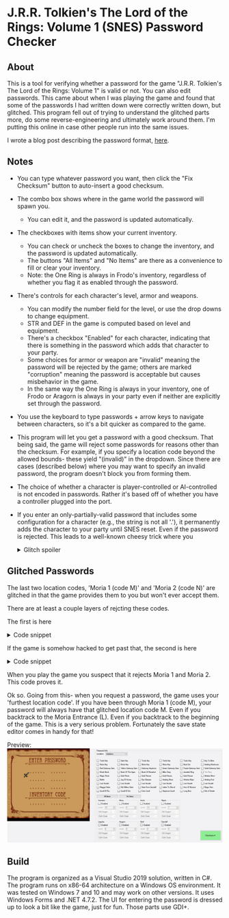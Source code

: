 # J.R.R. Tolkien's The Lord of the Rings: Volume 1 (SNES) Password Checker

## About
This is a tool for verifying whether a password for the game "J.R.R. Tolkien's The Lord of the Rings: Volume 1" is valid or not. You can also edit passwords. This came about when I was playing the game and found that some of the passwords I had written down were correctly written down, but glitched. This program fell out of trying to understand the glitched parts more, do some reverse-engineering and ultimately work around them. I'm putting this online in case other people run into the same issues.

I wrote a blog post describing the password format, [here](http://cml-a.com/content/2021/03/31/lord-of-the-rings-snes-password-format/).


## Notes
* You can type whatever password you want, then click the "Fix Checksum" button to auto-insert a good checksum.

* The combo box shows where in the game world the password will spawn you.
  * You can edit it, and the password is updated automatically.

* The checkboxes with items show your current inventory.
  * You can check or uncheck the boxes to change the inventory, and the password is updated automatically.
  * The buttons "All Items" and "No Items" are there as a convenience to fill or clear your inventory.
  * Note: the One Ring is always in Frodo's inventory, regardless of whether you flag it as enabled through the password.
  
* There's controls for each character's level, armor and weapons.
  * You can modify the number field for the level, or use the drop downs to change equipment.
  * STR and DEF in the game is computed based on level and equipment.
  * There's a checkbox "Enabled" for each character, indicating that there is something in the password which adds that character to your party.
  * Some choices for armor or weapon are "invalid" meaning the password will be rejected by the game; others are marked "corruption" meaning the password is acceptable but causes misbehavior in the game.
  * In the same way the One Ring is always in your inventory, one of Frodo or Aragorn is always in your party even if neither are explicitly set through the password.
  
* You use the keyboard to type passwords + arrow keys to navigate between characters, so it's a bit quicker as compared to the game.
  
* This program will let you get a password with a good checksum. That being said, the game will reject some passwords for reasons other than the checksum. For example, if you specify a location code beyond the allowed bounds- these yield "(invalid)" in the dropdown. Since there are cases (described below) where you may want to specify an invalid password, the program doesn't block you from forming them.

* The choice of whether a character is player-controlled or AI-controlled is not encoded in passwords. Rather it's based off of whether you have a controller plugged into the port.

* If you enter an only-partially-valid password that includes some configuration for a character (e.g., the string is not all '.'), it permanently adds the character to your party until SNES reset. Even if the password is rejected. This leads to a well-known cheesy trick where you <details> <summary>Glitch spoiler</summary>
can [enter a bad password](https://www.gamespot.com/j-r-r-tolkiens-the-lord-of-the-rings-volume-1/cheats/), press start and hear the "invalid password" noise, then delete it and start the game with all the Fellowship unlocked.
</details>

## Glitched Passwords
 
The last two location codes, 'Moria 1 (code M)' and 'Moria 2 (code N)' are glitched in that the game provides them to you but won't ever accept them. 

There are at least a couple layers of rejcting these codes.

The first is here

<details>
<summary>Code snippet</summary>
<p>

```asm
// Function: ReadPasswordLocationCode()
// Precondition: location code is stored at $81:039C
// Postcondition: stores some location-specific information in 801CCB, 801CCD,	801CC9
//     This includes area numbers.
//     Earlygame areas are high-numbered area numbers. Late-game are low-numbered.
//     For example, Crossroads is 0x12A. Rivendell is 0x138. The Moria Entrance is 0xEF. Moria 1 is 0x51. And Moria 2 is 0x0C.

$81/CBEA B9 84 03    LDA $0384,y[$81:039C]   A:FFFF X:FFFF Y:0018 P:envmxdiZC	; Load location code. E.g., the password character 'M', which is 0xA
$81/CBED 29 1F 00    AND #$001F              A:000A X:FFFF Y:0018 P:envmxdizC
$81/CBF0 C9 0A 00    CMP #$000A              A:000A X:FFFF Y:0018 P:envmxdizC	; 										
$81/CBF3 90 02       BCC $02    [$CBF7]      A:000A X:FFFF Y:0018 P:envmxdiZC	; If the password character is equal or creater than 'M' (0xA), fall through 
                                                                              ; to LocationCodeTooHigh. Otherwise, goto LocationCodeOk.

LocationCodeTooHigh:
$81/CBF5 38          SEC                     A:000A X:FFFF Y:0018 P:envmxdiZC
$81/CBF6 6B          RTL                     A:000A X:FFFF Y:0018 P:envmxdiZC	; Bail

LocationCodeOk:
$81/CBF7 85 90       STA $90    [$00:0090]   A:0009 X:FFFF Y:0018 P:eNvmxdizc
$81/CBF9 A5 90       LDA $90    [$00:0090]   A:0009 X:FFFF Y:0018 P:eNvmxdizc
$81/CBFB 0A          ASL A                   A:0009 X:FFFF Y:0018 P:envmxdizc
$81/CBFC AA          TAX                     A:0012 X:FFFF Y:0018 P:envmxdizc

// Store the corresponding codes in the output
$81/CBFD BF 18 CC 81 LDA $81CC18,x[$81:CC2A] A:0012 X:0012 Y:0018 P:envmxdizc
$81/CC01 8F CB 1C 80 STA $801CCB[$80:1CCB]   A:0140 X:0012 Y:0018 P:envmxdizc
$81/CC05 BF 30 CC 81 LDA $81CC30,x[$81:CC42] A:0140 X:0012 Y:0018 P:envmxdizc
$81/CC09 8F CD 1C 80 STA $801CCD[$80:1CCD]   A:00A0 X:0012 Y:0018 P:envmxdizc
$81/CC0D BF 48 CC 81 LDA $81CC48,x[$81:CC5A] A:00A0 X:0012 Y:0018 P:envmxdizc
$81/CC11 8F C9 1C 80 STA $801CC9[$80:1CC9]   A:00EF X:0012 Y:0018 P:envmxdizc

$81/CC15 C8          INY                     A:00EF X:0012 Y:0018 P:envmxdizc
$81/CC16 18          CLC                     A:00EF X:0012 Y:0019 P:envmxdizc
$81/CC17 6B          RTL                     A:00EF X:0012 Y:0019 P:envmxdizc
```

</p>
</details>

If the game is somehow hacked to get past that, the second is here

<details>
<summary>Code snippet</summary>
<p>

```asm
Function: AreaLoadImpl2()
Preconditions: Location codes have been written to 801CCB, 801CCD 801CC9

$81/A377 E2 30       SEP #$30                A:0091 X:0006 Y:0054 P:eNvmxdizc
$81/A379 AF 0E 1D 80 LDA $801D0E[$80:1D0E]   A:0091 X:0006 Y:0054 P:eNvMXdizc
$81/A37D CF 72 03 80 CMP $800372[$80:0372]   A:000A X:0006 Y:0054 P:envMXdizc
$81/A381 F0 76       BEQ $76    [$A3F9]      A:000A X:0006 Y:0054 P:envMXdizC
$81/A383 AF 72 03 80 LDA $800372[$80:0372]   A:000A X:0006 Y:0054 P:envMXdizC
$81/A387 30 70       BMI $70    [$A3F9]      A:0002 X:0006 Y:0054 P:envMXdizC
$81/A389 C2 20       REP #$20                A:0002 X:0006 Y:0054 P:envMXdizC
$81/A38B AF C5 1C 80 LDA $801CC5[$80:1CC5]   A:0002 X:0006 Y:0054 P:envmXdizC	; Load the area number.
										
$81/A38F C9 54 00    CMP #$0054              A:0051 X:0006 Y:0054 P:envmXdizC	; 
$81/A392 B0 52       BCS $52    [$A3E6]      A:0051 X:0006 Y:0054 P:eNvmXdizc	; If area number < 54, fall through to InvalidAreaNumber_TooLow. Otherwise, goto ValidAreaNumber.

InvalidAreaNumber_TooLow:
$81/A394 E2 20       SEP #$20                A:0051 X:0006 Y:0054 P:eNvmXdizc
$81/A396 AF 0E 1D 80 LDA $801D0E[$80:1D0E]   A:0051 X:0006 Y:0054 P:eNvMXdizc
$81/A39A C9 04       CMP #$04                A:000A X:0006 Y:0054 P:envMXdizc
$81/A39C D0 0E       BNE $0E    [$A3AC]      A:000A X:0006 Y:0054 P:envMXdizC
$81/A3AC E2 20       SEP #$20                A:000A X:0006 Y:0054 P:envMXdizC
$81/A3AE A9 00       LDA #$00                A:000A X:0006 Y:0054 P:envMXdizC
$81/A3B0 48          PHA                     A:0000 X:0006 Y:0054 P:envMXdiZC
$81/A3B1 AF 72 03 80 LDA $800372[$80:0372]   A:0000 X:0006 Y:0054 P:envMXdiZC
$81/A3B5 48          PHA                     A:0002 X:0006 Y:0054 P:envMXdizC
$81/A3B6 F4 06 00    PEA $0006               A:0002 X:0006 Y:0054 P:envMXdizC
$81/A3B9 22 02 80 81 JSL $818002[$81:8002]   A:0002 X:0006 Y:0054 P:envMXdizC
$81/A3BD 85 34       STA $34    [$00:0034]   A:FFFF X:00FF Y:00FF P:eNvMXdizc	; Fall through into BadLoop

BadLoop:
$81/A3BF A9 00       LDA #$00                A:FFFF X:00FF Y:00FF P:eNvMXdizc	
$81/A3C1 48          PHA                     A:FF00 X:00FF Y:00FF P:envMXdiZc
$81/A3C2 AF 72 03 80 LDA $800372[$80:0372]   A:FF00 X:00FF Y:00FF P:envMXdiZc
$81/A3C6 48          PHA                     A:FF02 X:00FF Y:00FF P:envMXdizc
$81/A3C7 F4 06 00    PEA $0006               A:FF02 X:00FF Y:00FF P:envMXdizc
$81/A3CA 22 02 80 81 JSL $818002[$81:8002]   A:FF02 X:00FF Y:00FF P:envMXdizc
$81/A3CE C5 34       CMP $34    [$00:0034]   A:FFFF X:00FF Y:00FF P:eNvMXdizc
$81/A3D0 F0 ED       BEQ $ED    [$A3BF]      A:FFFF X:00FF Y:00FF P:envMXdiZC
// This hangs forever :(

ValidAreaIndex:
$81/A3E6 E2 20       SEP #$20                A:00EF X:0002 Y:001C P:envmXdizC		
$81/A3E8 A9 00       LDA #$00                A:00EF X:0002 Y:001C P:envMXdizC
... clipped for brevity
```

</p>
</details>

When you play the game you suspect that it rejects Moria 1 and Moria 2. This code proves it.

Ok so. Going from this- when you request a password, the game uses your 'furthest location code'. If you have been through Moria 1 (code M), your password will always have that glitched location code M. Even if you backtrack to the Moria Entrance (L). Even if you backtrack to the beginning of the game. This is a very serious problem. Fortunately the save state editor comes in handy for that!

Preview:
![Example image](https://raw.githubusercontent.com/clandrew/lotrpwcheck/master/Images/Usage.gif "Example image.")

## Build
The program is organized as a Visual Studio 2019 solution, written in C#. The program runs on x86-64 architecture on a Windows OS environment. It was tested on Windows 7 and 10 and may work on other versions. It uses Windows Forms and .NET 4.7.2. The UI for entering the password is dressed up to look a bit like the game, just for fun. Those parts use GDI+.
